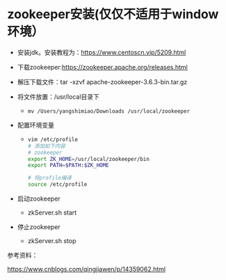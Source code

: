 # zookeeper安装(仅仅不适用于window环境）

- 安装jdk。安装教程为：https://www.centoscn.vip/5209.html

- 下载zookeeper:https://zookeeper.apache.org/releases.html

- 解压下载文件：tar -xzvf apache-zookeeper-3.6.3-bin.tar.gz

- 将文件放置：/usr/local目录下

  - ```
    mv /Users/yangshimiao/Downloads /usr/local/zookeeper
    ```

- 配置环境变量

  - ```sh
    vim /etc/profile
    # 添加如下内容
    # zookeeper
    export ZK_HOME=/usr/local/zookeeper/bin
    export PATH=$PATH:$ZK_HOME
    
    # 将profile编译
    source /etc/profile
    ```

- 启动zookeeper

  - zkServer.sh start

- 停止zookeeper

  - zkServer.sh stop



参考资料：

https://www.cnblogs.com/qingjiawen/p/14359062.html
